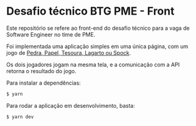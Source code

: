 # Desafio técnico BTG PME - Front

Este repositório se refere ao front-end do desafio técnico para a vaga de Software Engineer no time de PME.

Foi implementada uma aplicação simples em uma única página, com um jogo de [Pedra, Papel, Tesoura, Lagarto ou Spock](https://fagocitandooplaneta.wordpress.com/2010/10/19/pedra-papel-tesoura-versao-nerd/).

Os dois jogadores jogam na mesma tela, e a comunicação com a API retorna o resultado do jogo.

Para instalar a dependências:
```bash
$ yarn
```

Para rodar a aplicação em desenvolvimento, basta:

```bash
$ yarn dev
```
